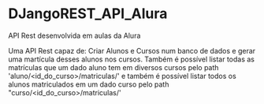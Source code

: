 # DJangoREST_API_Alura
API Rest desenvolvida em aulas da Alura

Uma API Rest capaz de:
 Criar Alunos e Cursos num banco de dados e gerar uma martícula desses alunos nos cursos. 
 Também é possível listar todas as matrículas que um dado aluno tem em diversos cursos pelo path 'aluno/<id_do_curso>/matriculas/' e também é possível listar todos os alunos matriculados em um dado curso pelo path "curso/<id_do_curso>/matriculas/'
